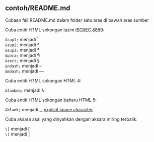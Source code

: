 ## contoh/README.md

Cubaan fail README.md dalam folder satu aras di bawah aras sumber

Cuba entiti HTML sokongan lazim [ISO/IEC 8859](https://en.wikipedia.org/wiki/ISO/IEC_8859):

`&sup1;` menjadi &sup1;  
`&sup2;` menjadi &sup2;  
`&sup3;` menjadi &sup3;  
`&para;` menjadi &para;  
`&sect;` menjadi &sect;  
`&ndash;` menjadi &ndash;  
`&mdash;` menjadi &mdash;  

Cuba entiti HTML sokongan HTML 4:

`&lambda;` menjadi &lambda;

Cuba entiti HTML sokongan baharu HTML 5:

`&blank;` menjadi &blank; [explicit space character](https://en.wikipedia.org/wiki/Whitespace_character)  

Cuba aksara asal yang dinyahkan dengan aksara miring terbalik:

`\[` menjadi \[  
`\]` menjadi \]  
